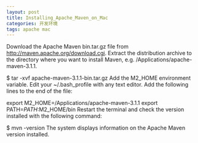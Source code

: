 ```yaml
---
layout: post
title: Installing_Apache_Maven_on_Mac
categories: 开发环境
tags: apache mac
---
```


Download the Apache Maven bin.tar.gz file from http://maven.apache.org/download.cgi.
Extract the distribution archive to the directory where you want to install Maven, e.g. /Applications/apache-maven-3.1.1.

$ tar -xvf apache-maven-3.1.1-bin.tar.gz
Add the M2_HOME environment variable. Edit your ~/.bash_profile with any text editor. Add the following lines to the end of the file:

export M2_HOME=/Applications/apache-maven-3.1.1
export PATH=$PATH:$M2_HOME/bin
Restart the terminal and check the version installed with the following command:

$ mvn -version
The system displays information on the Apache Maven version installed.

